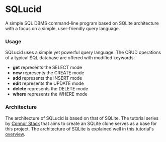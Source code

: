 # SQLucid

A simple SQL DBMS command-line program based on SQLite architecture with a focus on a simple, user-friendly query language.

### Usage

SQLucid uses a simple yet powerful query language. The CRUD operations of a typical SQL database are offered with modified keywords:

- **get** represents the SELECT mode
- **new** represents the CREATE mode
- **add** represents the INSERT mode
- **edit** represents the UPDATE mode
- **delete** represents the DELETE mode
- **where** represents the WHERE mode

### Architecture

The architecture of SQLucid is based on that of SQLite. The tutorial series by [Connor Stack](https://cstack.github.io/db_tutorial/) that aims to create an SQLite clone serves as a base for this project. The architecture of SQLite is explained well in this tutorial's [overview](https://cstack.github.io/db_tutorial/parts/part1.html#sqlite).